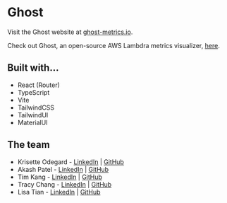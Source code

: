 # Ghost
Visit the Ghost website at [ghost-metrics.io](https://oslabs-beta.github.io/ghost).

Check out Ghost, an open-source AWS Lambdra metrics visualizer, [here](https://github.com/oslabs-beta/ghost).

## Built with...
* React (Router)
* TypeScript
* Vite
* TailwindCSS
* TailwindUI
* MaterialUI

## The team
* Krisette Odegard - [LinkedIn](https://www.linkedin.com/in/krisette) | [GitHub](https://github.com/krisette)
* Akash Patel - [LinkedIn](https://www.linkedin.com/in/akashpatel1198/) | [GitHub](https://github.com/akashpatel1198)
* Tim Kang - [LinkedIn](https://www.linkedin.com/in/tkkang/) | [GitHub](https://github.com/tkang611)
* Tracy Chang - [LinkedIn](https://www.linkedin.com/in/tracycchang/) | [GitHub](https://github.com/tracycchang)
* Lisa Tian - [LinkedIn](https://www.linkedin.com/in/lisatian-/) | [GitHub](https://github.com/lisatiann)